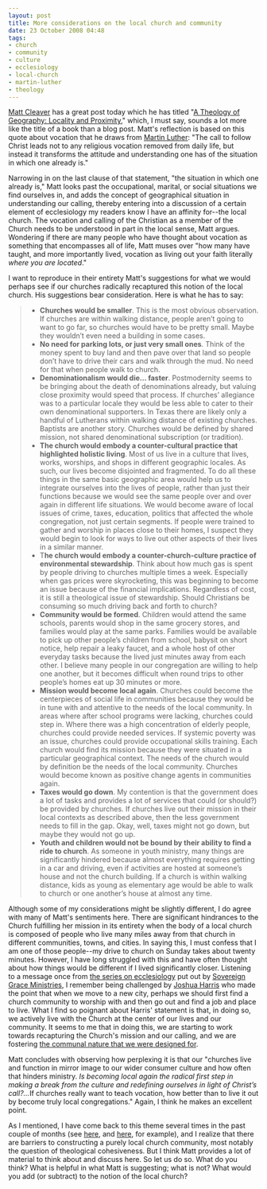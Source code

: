 ```yaml
---
layout: post
title: More considerations on the local church and community
date: 23 October 2008 04:48
tags:
- church
- community
- culture
- ecclesiology
- local-church
- martin-luther
- theology
---
```

<p><a href="http://www.mattcleaver.com/">Matt Cleaver</a> has a great post today which he has titled "<a href="http://mattcleaver.com/2008/10/22/a-theology-of-geography-locality-and-proximity/">A Theology of Geography: Locality and Proximity</a>," which, I must say, sounds a lot more like the title of a book than a blog post. Matt's reflection is based on this quote about vocation that he draws from <a href="http://en.wikipedia.org/wiki/Martin_Luther">Martin Luther</a>: "The call to follow Christ leads not to any religious vocation removed from daily life, but instead it transforms the attitude and understanding one has of the situation in which one already is."</p>
<p>Narrowing in on the last clause of that statement, "the situation in which one already is," Matt looks past the occupational, marital, or social situations we find ourselves in, and adds the concept of geographical situation in understanding our calling, thereby entering into a discussion of a certain element of ecclesiology my readers know I have an affinity for--the local church. The vocation and calling of the Christian as a member of the Church needs to be understood in part in the local sense, Matt argues. Wondering if there are many people who have thought about vocation as something that encompasses all of life, Matt muses over "how many have taught, and more importantly lived, vocation as living out your faith literally <span style="font-style: italic;">where you are located</span>."</p>
<p>I want to reproduce in their entirety Matt's suggestions for what we would perhaps see if our churches radically recaptured this notion of the local church. His suggestions bear consideration. Here is what he has to say:</p>

<blockquote>
<ul>
<li><strong>Churches would be smaller</strong>. This is the most obvious observation. If churches are within walking distance, people aren&rsquo;t going to want to go far, so churches would have to be pretty small. Maybe they wouldn&rsquo;t even need a building in some cases.</li>
<li><strong>No need for parking lots, or just very small ones</strong>. Think of the money spent to buy land and then pave over that land so people don&rsquo;t have to drive their cars and walk through the mud. No need for that when people walk to church.</li>
<li><strong>Denominationalism would die&hellip; faster</strong>. Postmodernity seems to be bringing about the death of denominations already, but valuing close proximity would speed that process. If churches&rsquo; allegiance was to a particular locale they would be less able to cater to their own denominational supporters. In Texas there are likely only a handful of Lutherans within walking distance of existing churches. Baptists are another story. Churches would be defined by shared mission, not shared denominational subscription (or tradition).</li>
<li><strong>The church would embody a counter-cultural practice that highlighted holistic living</strong>. Most of us live in a culture that lives, works, worships, and shops in different geographic locales. As such, our lives become disjointed and fragmented. To do all these things in the same basic geographic area would help us to integrate ourselves into the lives of people, rather than just their functions because we would see the same people over and over again in different life situations. We would become aware of local issues of crime, taxes, education, politics that affected the whole congregation, not just certain segments. If people were trained to gather and worship in places close to their homes, I suspect they would begin to look for ways to live out other aspects of their lives in a similar manner.</li>
<li>T<strong>he church would embody a counter-church-culture practice of environmental stewardship</strong>. Think about how much gas is spent by people driving to churches multiple times a week. Especially when gas prices were skyrocketing, this was beginning to become an issue because of the financial implications. Regardless of cost, it is still a theological issue of stewardship. Should Christians be consuming so much driving back and forth to church?</li>
<li><strong>Community would be formed</strong>. Children would attend the same schools, parents would shop in the same grocery stores, and families would play at the same parks. Families would be available to pick up other people&rsquo;s children from school, babysit on short notice, help repair a leaky faucet, and a whole host of other everyday tasks because the lived just minutes away from each other. I believe many people in our congregation are willing to help one another, but it becomes difficult when round trips to other people&rsquo;s homes eat up 30 minutes or more.</li>
<li><strong>Mission would become local again</strong>. Churches could become the centerpieces of social life in communities because they would be in tune with and attentive to the needs of the local community. In areas where after school programs were lacking, churches could step in. Where there was a high concentration of elderly people, churches could provide needed services. If systemic poverty was an issue, churches could provide occupational skills training. Each church would find its mission because they were situated in a particular geographical context. The needs of the church would by definition be the needs of the local community. Churches would become known as positive change agents in communities again.</li>
<li><strong>Taxes would go down</strong>. My contention is that the government does a lot of tasks and provides a lot of services that could (or should?) be provided by churches. If churches live out their mission in their local contexts as described above, then the less government needs to fill in the gap. Okay, well, taxes might not go down, but maybe they would not go up.</li>
<li><strong>Youth and children would not be bound by their ability to find a ride to church</strong>. As someone in youth ministry, many things are significantly hindered because almost everything requires getting in a car and driving, even if activities are hosted at someone&rsquo;s house and not the church building. If a church is within walking distance, kids as young as elementary age would be able to walk to church or one another&rsquo;s house at almost any time.</li>
</ul>
</blockquote>

<p>Although some of my considerations might be slightly different, I do agree with many of Matt's sentiments here. There are significant hindrances to the Church fulfilling her mission in its entirety when the body of a local church is composed of people who live many miles away from that church in different communities, towns, and cities. In saying this, I must confess that I am one of those people--my drive to church on Sunday takes about twenty minutes. However, I have long struggled with this and have often thought about how things would be different if I lived significantly closer. Listening to a message once from <a href="http://www.sovereigngracestore.com/ProductInfo.aspx?productid=A1220-00-21">the series on ecclesiology</a> put out by <a href="http://www.sovereigngraceministries.org/">Sovereign Grace Ministries</a>, I remember being challenged by <a href="http://www.joshharris.com/">Joshua Harris</a> who made the point that when we move to a new city, perhaps we should first find a church community to worship with and then go out and find a job and place to live. What I find so poignant about Harris' statement is that, in doing so, we actively live with the Church at the center of our lives and our community. It seems to me that in doing this, we are starting to work towards recapturing the Church's mission and our calling, and we are fostering <a href="http://jakebelder.com/communal-nature-in-gods-design">the communal nature that we were designed for</a>.</p>
<p>Matt concludes with observing how perplexing it is that our "churches live and function in mirror image to our wider consumer culture and how often that hinders ministry. <em>Is becoming local again the radical first step in making a break from the culture and redefining ourselves in light of Christ&rsquo;s call?...</em>If churches really want to teach vocation, how better than to live it out by become truly local congregations." Again, I think he makes an excellent point.</p>

As I mentioned, I have come back to this theme several times in the past couple of months (see <a href="http://jakebelder.com/serving-the-neighborhood">here</a>, and <a href="http://jakebelder.com/looking-for-the-local-church">here</a>, for example), and I realize that there are barriers to constructing a purely local church community, most notably the question of theological cohesiveness. But I think Matt provides a lot of material to think about and discuss here. So let us do so. What do you think? What is helpful in what Matt is suggesting; what is not? What would you add (or subtract) to the notion of the local church?
